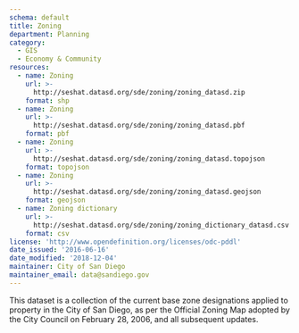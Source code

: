 ```yaml
---
schema: default
title: Zoning
department: Planning
category:
  - GIS
  - Economy & Community
resources:
  - name: Zoning
    url: >-
      http://seshat.datasd.org/sde/zoning/zoning_datasd.zip
    format: shp
  - name: Zoning
    url: >-
      http://seshat.datasd.org/sde/zoning/zoning_datasd.pbf
    format: pbf
  - name: Zoning
    url: >-
      http://seshat.datasd.org/sde/zoning/zoning_datasd.topojson
    format: topojson
  - name: Zoning
    url: >-
      http://seshat.datasd.org/sde/zoning/zoning_datasd.geojson
    format: geojson
  - name: Zoning dictionary
    url: >-
      http://seshat.datasd.org/sde/zoning/zoning_dictionary_datasd.csv
    format: csv
license: 'http://www.opendefinition.org/licenses/odc-pddl'
date_issued: '2016-06-16'
date_modified: '2018-12-04'
maintainer: City of San Diego
maintainer_email: data@sandiego.gov
---
```

This dataset is a collection of the current base zone designations applied to property in the City of San Diego, as per the Official Zoning Map adopted by the City Council on February 28, 2006, and all subsequent updates.
